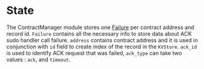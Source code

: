 # State

The ContractManager module stores one [Failure](https://github.com/neutron-org/neutron/blob/v1.0.4/proto/contractmanager/genesis.proto#L12) per contract address and record id.
`Failure` contains all the necessary info to store data about ACK sudo handler call failure. `address` contains contract address and it is used in conjunction with  `id` field to create index of the record in the `KVStore`. `ack_id` is used to identify ACK request that was failed, `ack_type` can take two values : `ack`, and `timeout`.



